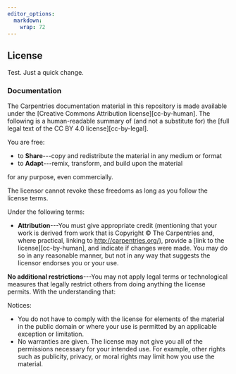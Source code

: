 ```yaml
---
editor_options: 
  markdown: 
    wrap: 72
---
```


## License

Test. Just a quick change.

### Documentation

The Carpentries documentation material in this repository is made
available under the [Creative Commons Attribution license][cc-by-human].
The following is a human-readable summary of (and not a substitute for)
the [full legal text of the CC BY 4.0 license][cc-by-legal].

You are free:

-   to **Share**---copy and redistribute the material in any medium or
    format
-   to **Adapt**---remix, transform, and build upon the material

for any purpose, even commercially.

The licensor cannot revoke these freedoms as long as you follow the
license terms.

Under the following terms:

-   **Attribution**---You must give appropriate credit (mentioning that
    your work is derived from work that is Copyright © The Carpentries
    and, where practical, linking to <http://carpentries.org/>), provide
    a [link to the license][cc-by-human], and indicate if changes were
    made. You may do so in any reasonable manner, but not in any way
    that suggests the licensor endorses you or your use.

**No additional restrictions**---You may not apply legal terms or
technological measures that legally restrict others from doing anything
the license permits. With the understanding that:

Notices:

-   You do not have to comply with the license for elements of the
    material in the public domain or where your use is permitted by an
    applicable exception or limitation.
-   No warranties are given. The license may not give you all of the
    permissions necessary for your intended use. For example, other
    rights such as publicity, privacy, or moral rights may limit how you
    use the material.

